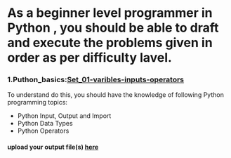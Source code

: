 # As a beginner level programmer in Python , you should be able to draft and execute the problems given in order as per difficulty lavel.

### 1.Puthon_basics:[Set_01-varibles-inputs-operators](https://github.com/satyaki94/Python_Program_01/blob/master/Set-01-Variable_input_output.md)
To understand do this, you should have the knowledge of following Python programming topics:
* Python Input, Output and Import
* Python Data Types
* Python Operators
#### upload your output file(s) [here](https://github.com/satyaki94/Python_Program_01/tree/master/Program%20Repository/Set-01-Variable_input_output)
